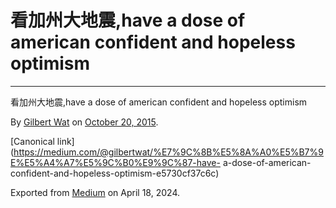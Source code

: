 # 看加州大地震,have a dose of american confident and hopeless optimism

* * *

看加州大地震,have a dose of american confident and hopeless optimism

By [Gilbert Wat](https://medium.com/@gilbertwat) on [October 20,
2015](https://medium.com/p/e5730cf37c6c).

[Canonical
link](https://medium.com/@gilbertwat/%E7%9C%8B%E5%8A%A0%E5%B7%9E%E5%A4%A7%E5%9C%B0%E9%9C%87-have-
a-dose-of-american-confident-and-hopeless-optimism-e5730cf37c6c)

Exported from [Medium](https://medium.com) on April 18, 2024.

